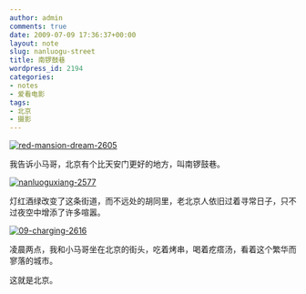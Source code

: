 ```yaml
---
author: admin
comments: true
date: 2009-07-09 17:36:37+00:00
layout: note
slug: nanluogu-street
title: 南锣鼓巷
wordpress_id: 2194
categories:
- notes
- 爱看电影
tags:
- 北京
- 摄影
---
```


[![red-mansion-dream-2605](http://farm3.static.flickr.com/2619/3704038727_97e7f5fba7.jpg)](http://www.flickr.com/photos/lookoo/3704038727/)

我告诉小马哥，北京有个比天安门更好的地方，叫南锣鼓巷。

[![nanluoguxiang-2577](http://farm3.static.flickr.com/2636/3704877056_36d7d11178.jpg)](http://www.flickr.com/photos/lookoo/3704877056/)

灯红酒绿改变了这条街道，而不远处的胡同里，老北京人依旧过着寻常日子，只不过夜空中增添了许多喧嚣。

[![09-charging-2616](http://farm4.static.flickr.com/3520/3704920062_49a7247fde.jpg)](http://www.flickr.com/photos/lookoo/3704920062/)

凌晨两点，我和小马哥坐在北京的街头，吃着烤串，喝着疙瘩汤，看着这个繁华而寥落的城市。

这就是北京。

